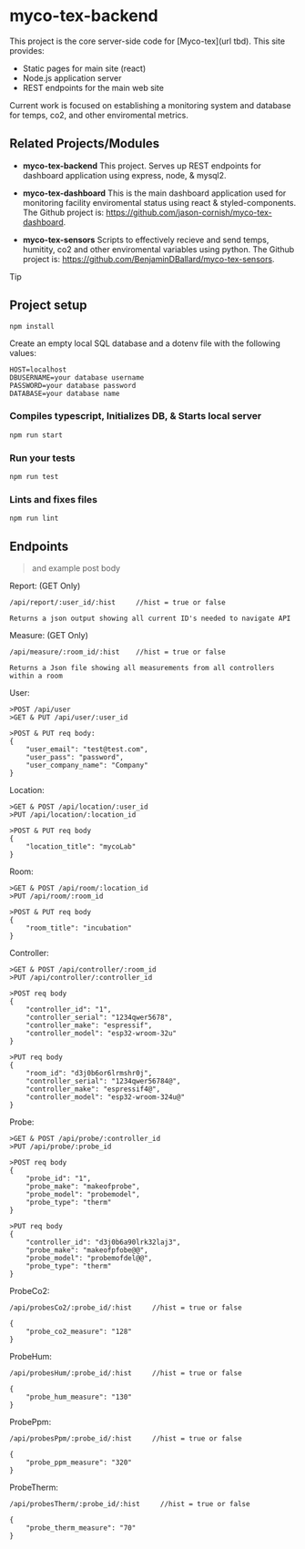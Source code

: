 # myco-tex-backend

This project is the core server-side code for
[Myco-tex](url tbd).
This site provides:

- Static pages for main site (react)
- Node.js application server
- REST endpoints for the main web site

Current work is focused on establishing a monitoring system and database for temps, co2, and other enviromental metrics.

## Related Projects/Modules

- **myco-tex-backend** This project. Serves up REST
endpoints for dashboard application using express, node, & mysql2.

- **myco-tex-dashboard** This is the main dashboard application used for monitoring facility enviromental status using react & styled-components.
The Github project is:
https://github.com/jason-cornish/myco-tex-dashboard.

- **myco-tex-sensors** Scripts to effectively recieve and send temps, humitity, co2 and other enviromental variables using python.
The Github project is:
https://github.com/BenjaminDBallard/myco-tex-sensors.

> [!TIP]
>
> ## Project setup
>
> ```
> npm install
> ```
>
> Create an empty local SQL database and a dotenv file with the following values:
>
> ```
> HOST=localhost
> DBUSERNAME=your database username
> PASSWORD=your database password
> DATABASE=your database name
> ```
> 
> ### Compiles typescript, Initializes DB, & Starts local server
>
> ```
> npm run start
> ```
> 
> ### Run your tests
> 
> ```
> npm run test
> ```
> 
> ### Lints and fixes files
> 
> ```
> npm run lint
> ```

## Endpoints 
>and example post body

Report: (GET Only)

```
/api/report/:user_id/:hist     //hist = true or false
```
```
Returns a json output showing all current ID's needed to navigate API
```
Measure: (GET Only)

```
/api/measure/:room_id/:hist    //hist = true or false
```
```
Returns a Json file showing all measurements from all controllers within a room
```
User:

```
>POST /api/user
>GET & PUT /api/user/:user_id
```
```
>POST & PUT req body:
{
    "user_email": "test@test.com",
    "user_pass": "password",
    "user_company_name": "Company"
}
```

Location:

```
>GET & POST /api/location/:user_id
>PUT /api/location/:location_id
```
```
>POST & PUT req body
{
    "location_title": "mycoLab"
}
```

Room:

```
>GET & POST /api/room/:location_id
>PUT /api/room/:room_id
```
```
>POST & PUT req body
{
    "room_title": "incubation"
}
```

Controller:

```
>GET & POST /api/controller/:room_id
>PUT /api/controller/:controller_id
```
```
>POST req body
{
    "controller_id": "1",
    "controller_serial": "1234qwer5678",
    "controller_make": "espressif",
    "controller_model": "esp32-wroom-32u"
}

>PUT req body
{
    "room_id": "d3j0b6or6lrmshr0j",
    "controller_serial": "1234qwer56784@",
    "controller_make": "espressif4@",
    "controller_model": "esp32-wroom-324u@"
}
```

Probe:

```
>GET & POST /api/probe/:controller_id
>PUT /api/probe/:probe_id
```
```
>POST req body
{
    "probe_id": "1",
    "probe_make": "makeofprobe",
    "probe_model": "probemodel",
    "probe_type": "therm"
}

>PUT req body
{
    "controller_id": "d3j0b6a90lrk32laj3",
    "probe_make": "makeofpfobe@@",
    "probe_model": "probemofdel@@",
    "probe_type": "therm"
}
```

ProbeCo2:

```
/api/probesCo2/:probe_id/:hist     //hist = true or false
```
```
{
    "probe_co2_measure": "128"
}
```

ProbeHum:

```
/api/probesHum/:probe_id/:hist     //hist = true or false
```
```
{
    "probe_hum_measure": "130"
}
```

ProbePpm:

```
/api/probesPpm/:probe_id/:hist     //hist = true or false
```
```
{
    "probe_ppm_measure": "320"
}
```

ProbeTherm:

```
/api/probesTherm/:probe_id/:hist     //hist = true or false
```
```
{
    "probe_therm_measure": "70"
}
```
